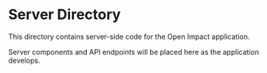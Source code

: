 # Server Directory

This directory contains server-side code for the Open Impact application.

Server components and API endpoints will be placed here as the application develops.